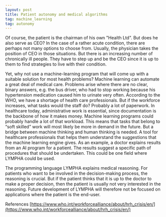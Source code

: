 ```yaml
---
layout: post
title: Patient autonomy and medical algorithms
tag: machine_learning
tag: autonomy
---
```


Of course, the patient is the chairman of his own "Health Ltd".  But does he also serve as CEO? In the case of a rather acute condition, there are perhaps not many options to choose from. Usually, the physician takes the position of CEO in those situations. But there is an increasing number of chronically ill people. They have to step up and be the CEO since it is up to them to find strategies to live with their condition.

Yet, why not use a machine-learning program that will come up with a suitable solution for most health problems? Machine learning can automate a great deal of medical care. Problems arise where there are no clear, binary answers, e.g. the bus driver, who had to stop working because his hypertension medication caused him to urinate very often. According to the WHO, we have a shortage of health care professionals. But if the workforce increases, what tasks would the staff do? Probably a lot of paperwork. In healthcare today, administrative work is essential, since documentation is the backbone of how it makes money. Machine learning programs could probably handle a lot of that workload. This means that tasks that belong to “soft skilled” work will most likely be more in demand in the future.  But a bridge between machine thinking and human thinking is needed. A tool for healthcare professionals that helps them understand the suggestions that the machine learning engine gives. As an example, a doctor explains results from an AI program for a patient. The results suggest a specific path of procedures that should be undertaken. This could be one field where LYMPHA could be used.

The programming language LYMPHA explains medical reasoning. For patients who want to be involved in the decision-making process, the reasoning is crucial. But if the patient thinks that it is up to the doctor to make a proper decision, then the patient is usually not very interested in the reasoning. Future development of LYMPHA will therefore not be focused on applications where the patient is the end-user.



References
[https://www.who.int/workforcealliance/about/hrh_crisis/en/](https://www.who.int/workforcealliance/about/hrh_crisis/en/)